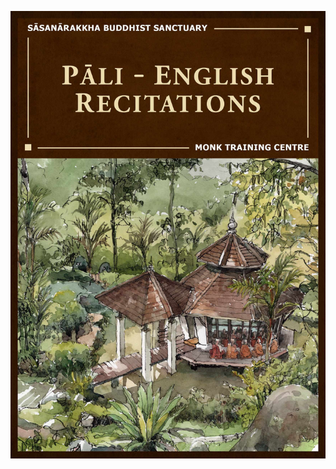 <div class="titlepage-cover">

![SBS Pāli-English Reciations](./includes/images/front-cover-compressed.jpg)

</div>
